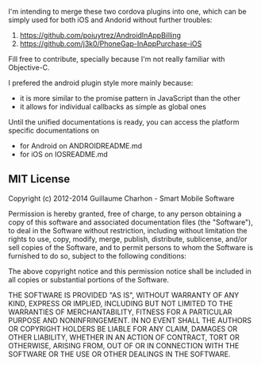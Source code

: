 I'm intending to merge these two cordova plugins into one, which can be simply used for both iOS and Andorid without further troubles:
1. https://github.com/poiuytrez/AndroidInAppBilling
2. https://github.com/j3k0/PhoneGap-InAppPurchase-iOS

Fill free to contribute, specially because I'm not really familiar with Objective-C.

I prefered the android plugin style more mainly because:
* it is more similar to the promise pattern in JavaScript than the other
* it allows for individual callbacks as simple as global ones

Until the unified documentations is ready, you can access the platform specific documentations on
* for Android on ANDROIDREADME.md
* for iOS on IOSREADME.md

MIT License
----------------

Copyright (c) 2012-2014 Guillaume Charhon - Smart Mobile Software

 Permission is hereby granted, free of charge, to any person obtaining a copy
 of this software and associated documentation files (the "Software"), to deal
 in the Software without restriction, including without limitation the rights
 to use, copy, modify, merge, publish, distribute, sublicense, and/or sell
 copies of the Software, and to permit persons to whom the Software is
 furnished to do so, subject to the following conditions:

 The above copyright notice and this permission notice shall be included in
 all copies or substantial portions of the Software.

 THE SOFTWARE IS PROVIDED "AS IS", WITHOUT WARRANTY OF ANY KIND, EXPRESS OR
 IMPLIED, INCLUDING BUT NOT LIMITED TO THE WARRANTIES OF MERCHANTABILITY,
 FITNESS FOR A PARTICULAR PURPOSE AND NONINFRINGEMENT. IN NO EVENT SHALL THE
 AUTHORS OR COPYRIGHT HOLDERS BE LIABLE FOR ANY CLAIM, DAMAGES OR OTHER
 LIABILITY, WHETHER IN AN ACTION OF CONTRACT, TORT OR OTHERWISE, ARISING FROM,
 OUT OF OR IN CONNECTION WITH THE SOFTWARE OR THE USE OR OTHER DEALINGS IN
 THE SOFTWARE.
